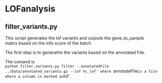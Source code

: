 # LOFanalysis

## filter_variants.py

This script generates the lof variants and outputs the gene_to_sample matrix based on the info score of the batch

The first step is to generathe the variants based on the annotated File.

The comand is \
`python filter_variants.py filter --annotatedFile ../Data/annotated_variants.gz --lof hc_lof'
where `annotateFile` is a file where a column is marked as `lof`.